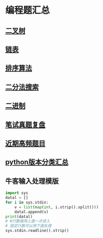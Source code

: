 # 编程题汇总

## [二叉树](https://github.com/lionel-sun/Interview_Resources/blob/master/algorithm/binary_tree.md)

## [链表](https://github.com/lionel-sun/Interview_Resources/blob/master/algorithm/linked_list.md)

## [排序算法](https://github.com/lionel-sun/Interview_Resources/blob/master/algorithm/sort.md)

## [二分法搜索](https://github.com/lionel-sun/Interview_Resources/blob/master/algorithm/binary_search.md)

## [二进制](https://github.com/lionel-sun/Interview_Resources/blob/master/algorithm/binary_op.md)

## [笔试真题复盘](https://github.com/lionel-sun/Interview_Resources/blob/master/algorithm/OJcollection.md)

## [近期高频题目](https://github.com/afatcoder/LeetcodeTop)

## [python版本分类汇总](https://github.com/dashidhy/algorithm-pattern-python)

## 牛客输入处理模版

```Python
import sys
datal = []
for i in sys.stdin:
    v = list(map(int, i.strip().split()))
    datal.append(v)
print(datal)
# N行数据用上面一次读入
# 固定行数可以用下面处理
sys.stdin.readline().strip()
```
